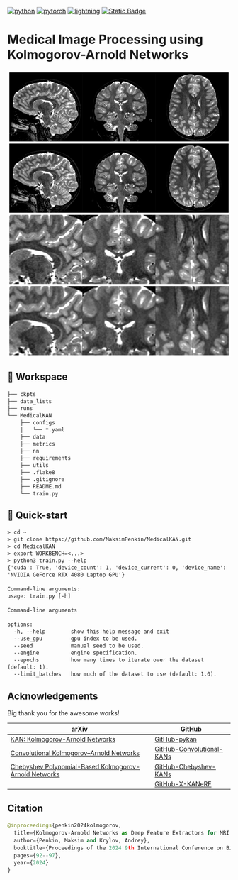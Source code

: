 [![python](https://img.shields.io/badge/-Python_3.11-blue?logo=python&logoColor=white)](https://www.python.org/downloads/release/python-31111/)
[![pytorch](https://img.shields.io/badge/PyTorch_2.6.0-ee4c2c?logo=pytorch&logoColor=white)](https://pytorch.org/get-started/locally/)
[![lightning](https://img.shields.io/badge/-Lightning_2.0+-792ee5?logo=pytorchlightning&logoColor=white)](https://pytorchlightning.ai/)
[![Static Badge](https://badgen.net/static/flake8/passed/green)](https://flake8.pycqa.org/en/latest/)


# Medical Image Processing using Kolmogorov-Arnold Networks

![alt text](./example.png)

## 📌 Workspace
```
├── ckpts
├── data_lists
├── runs
└── MedicalKAN
    ├── configs
    │   └── *.yaml
    ├── data
    ├── metrics
    ├── nn
    ├── requirements
    ├── utils
    ├── .flake8
    ├── .gitignore
    ├── README.md
    └── train.py
```

## 📌 Quick-start
```
> cd ~
> git clone https://github.com/MaksimPenkin/MedicalKAN.git
> cd MedicalKAN
> export WORKBENCH=<...>
> python3 train.py --help
{'cuda': True, 'device_count': 1, 'device_current': 0, 'device_name': 'NVIDIA GeForce RTX 4080 Laptop GPU'}

Command-line arguments:
usage: train.py [-h]

Command-line arguments

options:
  -h, --help        show this help message and exit
  --use_gpu         gpu index to be used.
  --seed            manual seed to be used.
  --engine          engine specification.
  --epochs          how many times to iterate over the dataset (default: 1).
  --limit_batches   how much of the dataset to use (default: 1.0).
```

## Acknowledgements
Big thank you for the awesome works!

| arXiv                                                                                        | GitHub                                                                            |
|----------------------------------------------------------------------------------------------|-----------------------------------------------------------------------------------|
| [KAN: Kolmogorov-Arnold Networks](https://arxiv.org/pdf/2404.19756)                          | [GitHub-pykan](https://github.com/KindXiaoming/pykan)                             |
| [Convolutional Kolmogorov–Arnold Networks](https://arxiv.org/pdf/2406.13155v1)               | [GitHub-Convolutional-KANs](https://github.com/AntonioTepsich/Convolutional-KANs) |
| [Chebyshev Polynomial-Based Kolmogorov-Arnold Networks](https://arxiv.org/html/2405.07200v1) | [GitHub-Chebyshev-KANs](https://github.com/SynodicMonth/ChebyKAN)                 |
|                                                                                              | [GitHub-X-KANeRF](https://github.com/lif314/X-KANeRF)                                                                        |


## Citation
```python
@inproceedings{penkin2024kolmogorov,
  title={Kolmogorov-Arnold Networks as Deep Feature Extractors for MRI Reconstruction},
  author={Penkin, Maksim and Krylov, Andrey},
  booktitle={Proceedings of the 2024 9th International Conference on Biomedical Imaging, Signal Processing},
  pages={92--97},
  year={2024}
}
```
